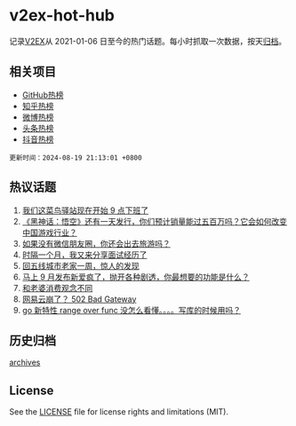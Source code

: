 # v2ex-hot-hub

 记录[V2EX](https://www.v2ex.com/)从 2021-01-06 日至今的热门话题。每小时抓取一次数据，按天[归档](archives)。
 
 ## 相关项目

- [GitHub热榜](https://github.com/lonnyzhang423/github-hot-hub)
- [知乎热榜](https://github.com/lonnyzhang423/zhihu-hot-hub)
- [微博热榜](https://github.com/lonnyzhang423/weibo-hot-hub)
- [头条热榜](https://github.com/lonnyzhang423/toutiao-hot-hub)
- [抖音热榜](https://github.com/lonnyzhang423/douyin-hot-hub)


 `更新时间：2024-08-19 21:13:01 +0800`

## 热议话题

1. [我们这菜鸟驿站现在开始 9 点下班了](https://www.v2ex.com/t/1065941)
1. [《黑神话：悟空》还有一天发行，你们预计销量能过五百万吗？它会如何改变中国游戏行业？](https://www.v2ex.com/t/1066046)
1. [如果没有微信朋友圈，你还会出去旅游吗？](https://www.v2ex.com/t/1065986)
1. [时隔一个月，我又来分享面试经历了](https://www.v2ex.com/t/1066039)
1. [回五线城市老家一周，惊人的发现](https://www.v2ex.com/t/1066037)
1. [马上 9 月发布新爱疯了，抛开各种剧透，你最想要的功能是什么？](https://www.v2ex.com/t/1066100)
1. [和老婆消费观念不同](https://www.v2ex.com/t/1066060)
1. [网易云崩了？ 502 Bad Gateway](https://www.v2ex.com/t/1066148)
1. [go 新特性 range over func 没怎么看懂。。。。写库的时候用吗？](https://www.v2ex.com/t/1066038)

## 历史归档

[archives](archives)

## License

See the [LICENSE](LICENSE) file for license rights and limitations (MIT).
